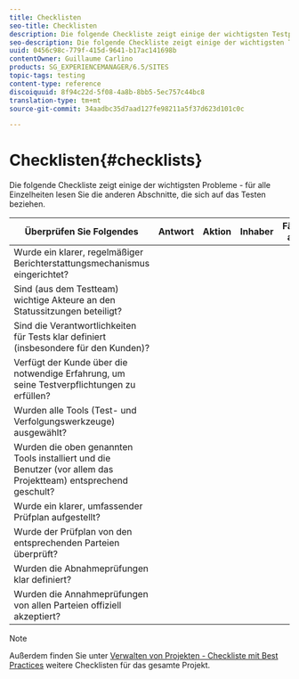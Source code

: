 ```yaml
---
title: Checklisten
seo-title: Checklisten
description: Die folgende Checkliste zeigt einige der wichtigsten Testprobleme
seo-description: Die folgende Checkliste zeigt einige der wichtigsten Testprobleme
uuid: 0456c98c-779f-415d-9641-b17ac141698b
contentOwner: Guillaume Carlino
products: SG_EXPERIENCEMANAGER/6.5/SITES
topic-tags: testing
content-type: reference
discoiquuid: 8f94c22d-5f08-4a8b-8bb5-5ec757c44bc8
translation-type: tm+mt
source-git-commit: 34aadbc35d7aad127fe98211a5f37d623d101c0c

---
```



# Checklisten{#checklists}

Die folgende Checkliste zeigt einige der wichtigsten Probleme - für alle Einzelheiten lesen Sie die anderen Abschnitte, die sich auf das Testen beziehen.

| Überprüfen Sie Folgendes | Antwort | Aktion | Inhaber | Fällig am |
|---|---|---|---|---|
| Wurde ein klarer, regelmäßiger Berichterstattungsmechanismus eingerichtet? |  |  |  |  |
| Sind (aus dem Testteam) wichtige Akteure an den Statussitzungen beteiligt? |  |  |  |  |
| Sind die Verantwortlichkeiten für Tests klar definiert (insbesondere für den Kunden)? |  |  |  |  |
| Verfügt der Kunde über die notwendige Erfahrung, um seine Testverpflichtungen zu erfüllen? |  |  |  |  |
| Wurden alle Tools (Test- und Verfolgungswerkzeuge) ausgewählt? |  |  |  |  |
| Wurden die oben genannten Tools installiert und die Benutzer (vor allem das Projektteam) entsprechend geschult? |  |  |  |  |
| Wurde ein klarer, umfassender Prüfplan aufgestellt? |  |  |  |  |
| Wurde der Prüfplan von den entsprechenden Parteien überprüft? |  |  |  |  |
| Wurden die Abnahmeprüfungen klar definiert? |  |  |  |  |
| Wurden die Annahmeprüfungen von allen Parteien offiziell akzeptiert? |  |  |  |  |

>[!NOTE]
>
>Außerdem finden Sie unter [Verwalten von Projekten - Checkliste mit Best Practices](/help/managing/best-practices.md) weitere Checklisten für das gesamte Projekt.
